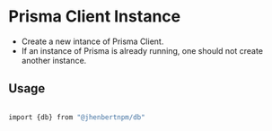 # Prisma Client Instance

- Create a new intance of Prisma Client.
- If an instance of Prisma is already running, one should not create another instance.

## Usage

```sh

import {db} from "@jhenbertnpm/db"

```
